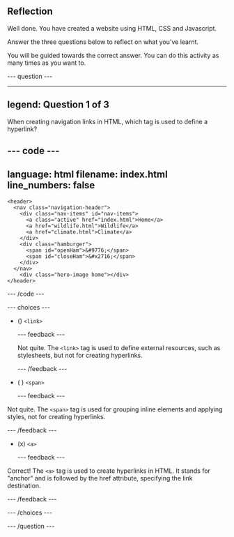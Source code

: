 ## Reflection

Well done. You have created a website using HTML, CSS and Javascript.

Answer the three questions below to reflect on what you've learnt.

You will be guided towards the correct answer. You can do this activity as many times as you want to.

--- question ---

---
legend: Question 1 of 3
---

When creating navigation links in HTML, which tag is used to define a hyperlink?

--- code ---
---
language: html
filename: index.html
line_numbers: false
---   
    <header>
      <nav class="navigation-header">
        <div class="nav-items" id="nav-items">
          <a class="active" href="index.html">Home</a>
          <a href="wildlife.html">Wildlife</a>
          <a href="climate.html">Climate</a>
        </div>
        <div class="hamburger">
          <span id="openHam">&#9776;</span>
          <span id="closeHam">&#x2716;</span>
        </div>
      </nav>
        <div class="hero-image home"></div>
    </header>

--- /code ---


--- choices ---

- () `<link>`

  --- feedback ---
  
  Not quite. The `<link>` tag is used to define external resources, such as stylesheets, but not for creating hyperlinks.
 
  --- /feedback ---

- ( ) `<span>`

  --- feedback ---

Not quite. The `<span>` tag is used for grouping inline elements and applying styles, not for creating hyperlinks.

  --- /feedback ---

- (x) `<a>`

  --- feedback ---

Correct! The `<a>` tag is used to create hyperlinks in HTML. It stands for "anchor" and is followed by the href attribute, specifying the link destination.

  --- /feedback ---

--- /choices ---

--- /question ---
